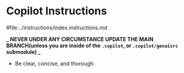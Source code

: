 # Copilot Instructions

#file:../instructions/index.instructions.md

**_ NEVER UNDER ANY CIRCUMSTANCE UPDATE THE MAIN BRANCH(unless you are inside of the `.copilot`, or `.copilot/genaisrc` submodule) _**

- Be clear, concise, and thorough.
